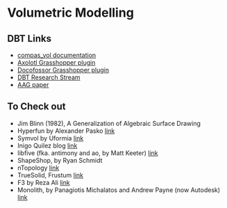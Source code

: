 # Volumetric Modelling
## DBT Links

* [compas_vol documentation](http://dbt-ethz.github.io/compas_vol)
* [Axolotl Grasshopper plugin](http://www.food4rhino.com/app/axolotl)
* [Docofossor Grasshopper plugin](http://www.food4rhino.com/app/docofossor)
* [DBT Research Stream](http://dbt.arch.ethz.ch/research-stream/volumetric-modelling/)
* [AAG paper](http://dbt.arch.ethz.ch/publication/volumetric-modelling-for-3d-printed-architecture/)

## To Check out
* Jim Blinn (1982), A Generalization of Algebraic Surface Drawing
* Hyperfun by Alexander Pasko [link](http://hyperfun.org/wiki/doku.php?id=hyperfun:main)
* Symvol by Uformia [link](https://uformia.com/store/symvol-for-rhino/)
* Inigo Quilez blog [link](https://www.iquilezles.org/www/articles/distfunctions/distfunctions.htm)
* libfive (fka. antimony and ao, by Matt Keeter) [link](https://libfive.com)
* ShapeShop, by Ryan Schmidt
* nTopology [link](https://ntopology.com)
* TrueSolid, Frustum [link](https://www.frustum.com/generative-design)
* F3 by Reza Ali [link](http://www.syedrezaali.com/#/f3-mac-app/)
* Monolith, by Panagiotis Michalatos and Andrew Payne (now Autodesk) [link](http://www.monolith.zone)
